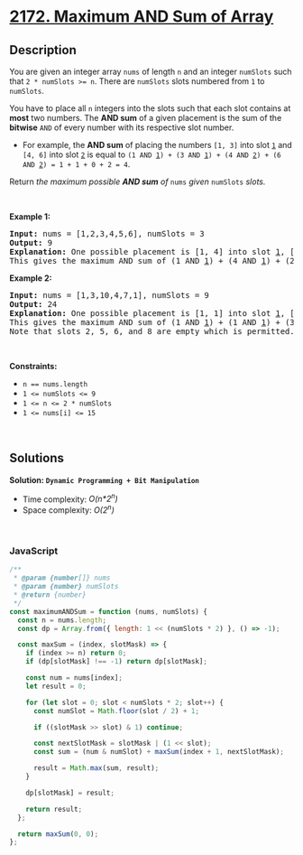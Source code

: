 # [2172. Maximum AND Sum of Array](https://leetcode.com/problems/maximum-and-sum-of-array)

## Description

<div class="elfjS" data-track-load="description_content"><p>You are given an integer array <code>nums</code> of length <code>n</code> and an integer <code>numSlots</code> such that <code>2 * numSlots &gt;= n</code>. There are <code>numSlots</code> slots numbered from <code>1</code> to <code>numSlots</code>.</p>

<p>You have to place all <code>n</code> integers into the slots such that each slot contains at <strong>most</strong> two numbers. The <strong>AND sum</strong> of a given placement is the sum of the <strong>bitwise</strong> <code>AND</code> of every number with its respective slot number.</p>

<ul>
	<li>For example, the <strong>AND sum</strong> of placing the numbers <code>[1, 3]</code> into slot <u><code>1</code></u> and <code>[4, 6]</code> into slot <u><code>2</code></u> is equal to <code>(1 AND <u>1</u>) + (3 AND <u>1</u>) + (4 AND <u>2</u>) + (6 AND <u>2</u>) = 1 + 1 + 0 + 2 = 4</code>.</li>
</ul>

<p>Return <em>the maximum possible <strong>AND sum</strong> of </em><code>nums</code><em> given </em><code>numSlots</code><em> slots.</em></p>

<p>&nbsp;</p>
<p><strong class="example">Example 1:</strong></p>

<pre><strong>Input:</strong> nums = [1,2,3,4,5,6], numSlots = 3
<strong>Output:</strong> 9
<strong>Explanation:</strong> One possible placement is [1, 4] into slot <u>1</u>, [2, 6] into slot <u>2</u>, and [3, 5] into slot <u>3</u>. 
This gives the maximum AND sum of (1 AND <u>1</u>) + (4 AND <u>1</u>) + (2 AND <u>2</u>) + (6 AND <u>2</u>) + (3 AND <u>3</u>) + (5 AND <u>3</u>) = 1 + 0 + 2 + 2 + 3 + 1 = 9.
</pre>

<p><strong class="example">Example 2:</strong></p>

<pre><strong>Input:</strong> nums = [1,3,10,4,7,1], numSlots = 9
<strong>Output:</strong> 24
<strong>Explanation:</strong> One possible placement is [1, 1] into slot <u>1</u>, [3] into slot <u>3</u>, [4] into slot <u>4</u>, [7] into slot <u>7</u>, and [10] into slot <u>9</u>.
This gives the maximum AND sum of (1 AND <u>1</u>) + (1 AND <u>1</u>) + (3 AND <u>3</u>) + (4 AND <u>4</u>) + (7 AND <u>7</u>) + (10 AND <u>9</u>) = 1 + 1 + 3 + 4 + 7 + 8 = 24.
Note that slots 2, 5, 6, and 8 are empty which is permitted.
</pre>

<p>&nbsp;</p>
<p><strong>Constraints:</strong></p>

<ul>
	<li><code>n == nums.length</code></li>
	<li><code>1 &lt;= numSlots &lt;= 9</code></li>
	<li><code>1 &lt;= n &lt;= 2 * numSlots</code></li>
	<li><code>1 &lt;= nums[i] &lt;= 15</code></li>
</ul>
</div>

<p>&nbsp;</p>

## Solutions

**Solution: `Dynamic Programming + Bit Manipulation`**

- Time complexity: <em>O(n\*2<sup>n</sup>)</em>
- Space complexity: <em>O(2<sup>n</sup>)</em>

<p>&nbsp;</p>

### **JavaScript**

```js
/**
 * @param {number[]} nums
 * @param {number} numSlots
 * @return {number}
 */
const maximumANDSum = function (nums, numSlots) {
  const n = nums.length;
  const dp = Array.from({ length: 1 << (numSlots * 2) }, () => -1);

  const maxSum = (index, slotMask) => {
    if (index >= n) return 0;
    if (dp[slotMask] !== -1) return dp[slotMask];

    const num = nums[index];
    let result = 0;

    for (let slot = 0; slot < numSlots * 2; slot++) {
      const numSlot = Math.floor(slot / 2) + 1;

      if ((slotMask >> slot) & 1) continue;

      const nextSlotMask = slotMask | (1 << slot);
      const sum = (num & numSlot) + maxSum(index + 1, nextSlotMask);

      result = Math.max(sum, result);
    }

    dp[slotMask] = result;

    return result;
  };

  return maxSum(0, 0);
};
```

